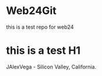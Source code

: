 # Web24Git
this is a test repo for web24 
# this is a test H1
JAlexVega - Silicon Valley, California. 